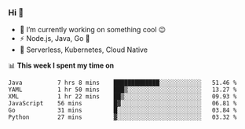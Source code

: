 ### Hi 👋

<!--
**nodejh/nodejh** is a ✨ _special_ ✨ repository because its `README.md` (this file) appears on your GitHub profile.

Here are some ideas to get you started:

- 🔭 I’m currently working on ...
- 🌱 I’m currently learning ...
- 👯 I’m looking to collaborate on ...
- 🤔 I’m looking for help with ...
- 💬 Ask me about ...
- 📫 How to reach me: ...
- 😄 Pronouns: ...
- ⚡ Fun fact: ...
-->

- 🔭 I’m currently working on something cool :wink:
- ⚡ Node.js, Java, Go :thought_balloon:
- 🤖 Serverless, Kubernetes, Cloud Native

📊 **This week I spent my time on**

<!--START_SECTION:waka-->

```text
Java          7 hrs 8 mins    █████████████░░░░░░░░░░░░   51.46 %
YAML          1 hr 50 mins    ███▒░░░░░░░░░░░░░░░░░░░░░   13.27 %
XML           1 hr 22 mins    ██▒░░░░░░░░░░░░░░░░░░░░░░   09.93 %
JavaScript    56 mins         █▓░░░░░░░░░░░░░░░░░░░░░░░   06.81 %
Go            31 mins         █░░░░░░░░░░░░░░░░░░░░░░░░   03.84 %
Python        27 mins         ▓░░░░░░░░░░░░░░░░░░░░░░░░   03.32 %
```

<!--END_SECTION:waka-->


<!--
:traffic_light: **Visitors**

![visitors](https://visitor-badge.glitch.me/badge?page_id=nodejh.nodejh)
-->
